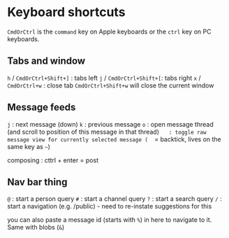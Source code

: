 # Keyboard shortcuts

`CmdOrCtrl` is the `command` key on Apple keyboards or the `ctrl` key on PC keyboards.

## Tabs and window

`h` / `CmdOrCtrl+Shift+]` : tabs left
`j` / `CmdOrCtrl+Shift+[`: tabs right
`x` / `CmdOrCtrl+w` : close tab
`CmdOrCtrl+Shift+w` will close the current window

## Message feeds

`j` : next message (down)
`k` : previous message
`o` : open message thread (and scroll to position of this message in that thread)
` ` ` : toggle raw message view for currently selected message (` ` ` = backtick, lives on the same key as `~`)

composing : cttrl + enter = post

## Nav bar thing

`@` : start a person query
`#` : start a channel query
`?` : start a search query
`/` : start a navigation  (e.g. /public)  - need to re-instate suggestions for this

you can also paste a message id (starts with `%`) in here to navigate to it. Same with blobs (`&`)

